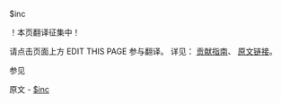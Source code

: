  $inc

 ！本页翻译征集中！

请点击页面上方 EDIT THIS PAGE 参与翻译。
详见：
[贡献指南]( https://github.com/JinMuInfo/MongoDB-Manual-zh/blob/master/CONTRIBUTING.md )、
[原文链接](  https://docs.mongodb.com/manual/reference/operator/update/inc/  )。

 参见

原文 - [$inc]( https://docs.mongodb.com/manual/reference/operator/update/inc/ )

